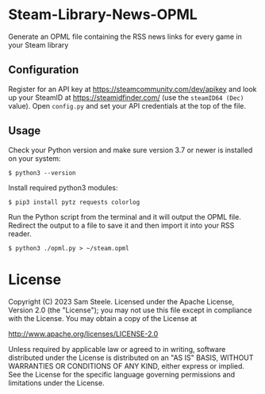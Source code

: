 # Steam-Library-News-OPML

Generate an OPML file containing the RSS news links for every game in your Steam library

## Configuration

Register for an API key at https://steamcommunity.com/dev/apikey and look up your SteamID at https://steamidfinder.com/ (use the `steamID64 (Dec)` value).  Open `config.py` and set your API credentials at the top of the file.

## Usage

Check your Python version and make sure version 3.7 or newer is installed on your system:

```shell
$ python3 --version
```

Install required python3 modules:

```shell
$ pip3 install pytz requests colorlog
```

Run the Python script from the terminal and it will output the OPML file.
Redirect the output to a file to save it and then import it into your RSS reader.

```shell
$ python3 ./opml.py > ~/steam.opml
```

# License

Copyright (C) 2023 Sam Steele. Licensed under the Apache License, Version 2.0 (the "License"); you may not use this file except in compliance with the License. You may obtain a copy of the License at

http://www.apache.org/licenses/LICENSE-2.0

Unless required by applicable law or agreed to in writing, software distributed under the License is distributed on an "AS IS" BASIS, WITHOUT WARRANTIES OR CONDITIONS OF ANY KIND, either express or implied. See the License for the specific language governing permissions and limitations under the License.
